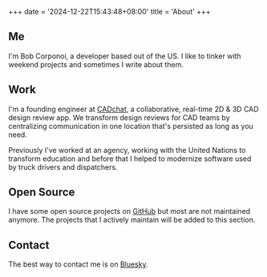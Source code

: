 +++
date = '2024-12-22T15:43:48+08:00'
title = 'About'
+++

## Me

I'm Bob Corponoi, a developer based out of the US. I like to tinker with weekend projects and sometimes I write about them.

## Work

I'm a founding engineer at [CADchat](https://cadchat.com/), a collaborative, real-time 2D & 3D CAD design review app. We transform design reviews for CAD teams by centralizing communication in one location that's persisted as long as you need.

Previously I've worked at an agency, working with the United Nations to transform education and before that I helped to modernize software used by truck drivers and dispatchers.

## Open Source

I have some open source projects on [GitHub](https://github.com/robertcorponoi) but most are not maintained anymore. The projects that I actively maintain will be added to this section.

## Contact

The best way to contact me is on [Bluesky](https://bsky.app/profile/bobcorponoi.bsky.social).
